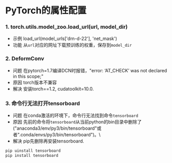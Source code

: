 # PyTorch的属性配置

### 1. torch.utils.model_zoo.load_url(url, model_dir)
* 示例 load_url(model_urls['drn-d-22'], 'net_mask')
* 功能 从`url`对应的网址下载预训练的权重，保存到`model_dir`

### 2. DeformConv
* 问题 在pytorch=1.7编译DCN时报错，"error: ‘AT_CHECK’ was not declared in this scope;"
* 原因 torch版本不兼容
* 解决 安装torch==1.2, cudatoolkit=10.0.

### 3. 命令行无法打开tensorboard
* 问题 在conda激活的环境下，命令行无法找到命令`tensorboard`
* 原因  先前的命令将`tensorboard`从当前python的bin目录中删除了("anaconda3/env/py3/bin/tensorboard"或者".conda/envs/py3/bin/tensorboard")。\
* 解决  pip先删除再安装tensorboard. 
```bash
pip uinstall tensorboard
pip install tensorboard
```
